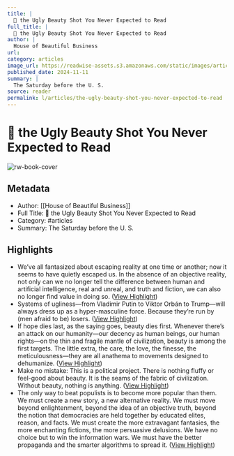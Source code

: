 ```yaml
---
title: |
  🏡 the Ugly Beauty Shot You Never Expected to Read
full_title: |
  🏡 the Ugly Beauty Shot You Never Expected to Read
author: |
  House of Beautiful Business
url: 
category: articles
image_url: https://readwise-assets.s3.amazonaws.com/static/images/article4.6bc1851654a0.png
published_date: 2024-11-11
summary: |
  The Saturday before the U. S.
source: reader
permalink: l/articles/the-ugly-beauty-shot-you-never-expected-to-read
---
```

# 🏡 the Ugly Beauty Shot You Never Expected to Read

![rw-book-cover](https://readwise-assets.s3.amazonaws.com/static/images/article4.6bc1851654a0.png)

## Metadata
- Author: [[House of Beautiful Business]]
- Full Title: 🏡 the Ugly Beauty Shot You Never Expected to Read
- Category: #articles
- Summary: The Saturday before the U. S.

## Highlights
- We’ve all fantasized about escaping reality at one time or another; now it seems to have quietly escaped us. In the absence of an objective reality, not only can we no longer tell the difference between human and artificial intelligence, real and unreal, and truth and fiction, we can also no longer find value in doing so. ([View Highlight](https://read.readwise.io/read/01jcjgk45m9hspqf18z500t8sa))
- Systems of ugliness—from Vladimir Putin to Viktor Orbán to Trump—will always dress up as a hyper-masculine force. Because they’re run by (men afraid to be) losers. ([View Highlight](https://read.readwise.io/read/01jcjgvwfp8nf3ewakp51qrbgb))
- If hope dies last, as the saying goes, beauty dies first. Whenever there’s an attack on our humanity—our decency as human beings, our human rights—on the thin and fragile mantle of civilization, beauty is among the first targets. The little extra, the care, the love, the finesse, the meticulousness—they are all anathema to movements designed to dehumanize. ([View Highlight](https://read.readwise.io/read/01jcjgyedczqbt770ccbh0h5tn))
- Make no mistake: This is a political project. There is nothing fluffy or feel-good about beauty. It is the seams of the fabric of civilization. Without beauty, nothing is anything. ([View Highlight](https://read.readwise.io/read/01jcjgznsc4cmhze07k7qr46c7))
- The only way to beat populists is to become more popular than them. We must create a new story, a new alternative reality. We must move beyond enlightenment, beyond the idea of an objective truth, beyond the notion that democracies are held together by educated elites, reason, and facts. We must create the more extravagant fantasies, the more enchanting fictions, the more persuasive delusions. We have no choice but to win the information wars. We must have the better propaganda and the smarter algorithms to spread it. ([View Highlight](https://read.readwise.io/read/01jcjh2d9gj891z7rnzymh5dhb))


